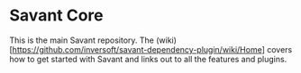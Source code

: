 Savant Core
============================

This is the main Savant repository. The (wiki)[https://github.com/inversoft/savant-dependency-plugin/wiki/Home] covers how to get started with Savant and links out to all the features and plugins.
